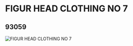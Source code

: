 # FIGUR HEAD CLOTHING NO 7
## 93059
![FIGUR HEAD CLOTHING NO 7](https://lc-www-live-s.legocdn.com/media/bricks/5/2/4609291.jpg)